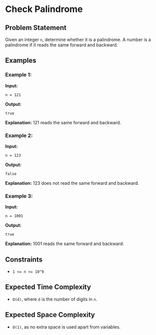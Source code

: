 # Check Palindrome

## Problem Statement

Given an integer `n`, determine whether it is a palindrome. A number is a palindrome if it reads the same forward and backward.

## Examples

### Example 1:

**Input:**
```
n = 121
```
**Output:**
```
true
```
**Explanation:**
121 reads the same forward and backward.

### Example 2:

**Input:**
```
n = 123
```
**Output:**
```
false
```
**Explanation:**
123 does not read the same forward and backward.

### Example 3:

**Input:**
```
n = 1001
```
**Output:**
```
true
```
**Explanation:**
1001 reads the same forward and backward.

## Constraints
- `1 <= n <= 10^9`

## Expected Time Complexity
- `O(d)`, where `d` is the number of digits in `n`.

## Expected Space Complexity
- `O(1)`, as no extra space is used apart from variables.

